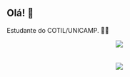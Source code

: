 ## Olá! 👋

Estudante do COTIL/UNICAMP. 👨‍🎓
<br>
<div align="center">
<img src="https://github-readme-stats.vercel.app/api?username=daviesf&show_icons=true&theme=github_dark&count_private=true"/>
  </div>
  <div align="center" style="display: inline_block">
<br><br>
<img src="https://github-readme-stats-git-masterrstaa-rickstaa.vercel.app/api/top-langs/?username=daviesf"/>
       
